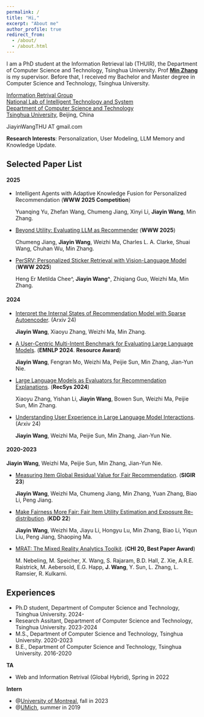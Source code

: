```yaml
---
permalink: /
title: "Hi,"
excerpt: "About me"
author_profile: true
redirect_from: 
  - /about/
  - /about.html
---
```


I am a PhD student at the Information Retrieval lab (THUIR), the Department of Computer Science and Technology, Tsinghua University. Prof [**Min Zhang**](http://www.thuir.cn/group/~mzhang/) is my supervisor. Before that, I received my Bachelor and Master degree in Computer Science and Technology, Tsinghua University. 

[Information Retrival Group ](http://www.thuir.cn/)  
[National Lab of Intelligent Technology and System](http://www.csai.tsinghua.edu.cn/)  
[Department of Computer Science and Technology](http://www.cs.tsinghua.edu.cn/)  
[Tsinghua University](http://www.tsinghua.edu.cn/), Beijing, China

JiayinWangTHU AT gmail.com 

**Research Interests**: Personalization, User Modeling, LLM Memory and Knowledge Update.



## Selected Paper List

#### 2025

- Intelligent Agents with Adaptive Knowledge Fusion for Personalized Recommendation (**WWW 2025 Competition**)

  Yuanqing Yu, Zhefan Wang, Chumeng Jiang, Xinyi Li, **Jiayin Wang**, Min Zhang.

- [Beyond Utility: Evaluating LLM as Recommender](https://arxiv.org/pdf/2411.00331) (**WWW 2025**)

  Chumeng Jiang, **Jiayin Wang**, Weizhi Ma, Charles L. A. Clarke, Shuai Wang, Chuhan Wu, Min Zhang.

- [PerSRV: Personalized Sticker Retrieval with Vision-Language Model](https://arxiv.org/pdf/2410.21801) (**WWW 2025**)

  Heng Er Metilda Chee^, **Jiayin Wang^**, Zhiqiang Guo, Weizhi Ma, Min Zhang.

#### 2024

- [Interpret the Internal States of Recommendation Model with Sparse Autoencoder](https://arxiv.org/pdf/2411.06112). (Arxiv 24)

  **Jiayin Wang**, Xiaoyu Zhang, Weizhi Ma, Min Zhang.

- [A User-Centric Multi-Intent Benchmark for Evaluating Large Language Models](https://aclanthology.org/2024.emnlp-main.210.pdf). (**EMNLP 2024**. **Resource Award**)

  **Jiayin Wang**, Fengran Mo, Weizhi Ma, Peijie Sun, Min Zhang, Jian-Yun Nie. 

- [Large Language Models as Evaluators for Recommendation Explanations](https://dl.acm.org/doi/pdf/10.1145/3640457.3688075). (**RecSys 2024**)

  Xiaoyu Zhang, Yishan Li, **Jiayin Wang**, Bowen Sun, Weizhi Ma, Peijie Sun, Min Zhang.

- [Understanding User Experience in Large Language Model Interactions](https://arxiv.org/pdf/2401.08329). (Arxiv 24)

  **Jiayin Wang**, Weizhi Ma, Peijie Sun, Min Zhang, Jian-Yun Nie.

#### 2020-2023

  **Jiayin Wang**, Weizhi Ma, Peijie Sun, Min Zhang, Jian-Yun Nie. 

- [Measuring Item Global Residual Value for Fair Recommendation](https://dl.acm.org/doi/pdf/10.1145/3539618.3591724). (**SIGIR 23**)

  **Jiayin Wang**, Weizhi Ma, Chumeng Jiang, Min Zhang, Yuan Zhang, Biao Li, Peng Jiang. 
  
- [Make Fairness More Fair: Fair Item Utility Estimation and Exposure Re-distribution](https://dl.acm.org/doi/pdf/10.1145/3534678.3539354). (**KDD 22**)

  **Jiayin Wang**, Weizhi Ma, Jiayu Li, Hongyu Lu, Min Zhang, Biao Li, Yiqun Liu, Peng Jiang, Shaoping Ma. 


- [MRAT: The Mixed Reality Analytics Toolkit](http://www.michael-nebeling.de/publications/chi20b.pdf). (**CHI 20, Best Paper Award**)

  M. Nebeling, M. Speicher, X. Wang, S. Rajaram, B.D. Hall, Z. Xie, A.R.E. Raistrick, M. Aebersold, E.G. Happ, **J. Wang**, Y. Sun, L. Zhang, L. Ramsier, R. Kulkarni. 


## Experiences

- Ph.D student, Department of Computer Science and Technology, Tsinghua University. 2024-
- Research Assitant, Department of Computer Science and Technology, Tsinghua University. 2023-2024
- M.S., Department of Computer Science and Technology, Tsinghua University. 2020-2023
- B.E., Department of Computer Science and Technology, Tsinghua University. 2016-2020


**TA**

- Web and Information Retrival (Global Hybrid), Spring in 2022



**Intern**

- @[University of Montreal](http://rali.iro.umontreal.ca/nie-site/jian-yun-nie-en/), fall in 2023
- @[UMich](https://www.mi2lab.com/), summer in 2019
